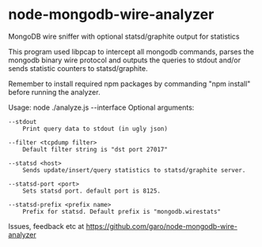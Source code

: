 node-mongodb-wire-analyzer
==========================

MongoDB wire sniffer with optional statsd/graphite output for statistics

This program used libpcap to intercept all mongodb commands, parses the mongodb binary wire protocol
and outputs the queries to stdout and/or sends statistic counters to statsd/graphite.

Remember to install required npm packages by commanding "npm install" before running the analyzer.

Usage: node ./analyze.js --interface <interface name from ifconfig>
Optional arguments:

	--stdout
		Print query data to stdout (in ugly json)

	--filter <tcpdump filter>
		Default filter string is "dst port 27017"

	--statsd <host>
		Sends update/insert/query statistics to statsd/graphite server.

	--statsd-port <port>
		Sets statsd port. default port is 8125.

	--statsd-prefix <prefix name>
		Prefix for statsd. Default prefix is "mongodb.wirestats"

Issues, feedback etc at https://github.com/garo/node-mongodb-wire-analyzer
